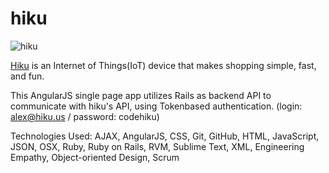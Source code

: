 hiku
====
![hiku](http://i.imgur.com/DH9PZZ0.png)

[Hiku](http://hiku.us/) is an Internet of Things(IoT) device that makes shopping simple, fast, and fun.

This AngularJS single page app utilizes Rails as backend API to communicate with hiku's API, using Tokenbased authentication. (login: alex@hiku.us / password: codehiku)

Technologies Used:
AJAX, AngularJS, CSS, Git, GitHub, HTML, JavaScript, JSON, OSX, Ruby, Ruby on Rails,
RVM, Sublime Text, XML, Engineering Empathy, Object-oriented Design, Scrum
